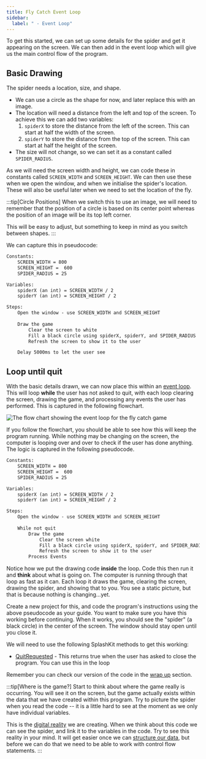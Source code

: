 ```yaml
---
title: Fly Catch Event Loop
sidebar:
  label: " - Event Loop"
---
```


To get this started, we can set up some details for the spider and get it appearing on the screen. We can then add in the event loop which will give us the main control flow of the program.

## Basic Drawing

The spider needs a location, size, and shape.

- We can use a circle as the shape for now, and later replace this with an image.
- The location will need a distance from the left and top of the screen. To achieve this we can add two variables:
  1. `spiderX` to store the distance from the left of the screen. This can start at half the width of the screen.
  2. `spiderY` to store the distance from the top of the screen. This can start at half the height of the screen.
- The size will not change, so we can set it as a constant called `SPIDER_RADIUS`.

As we will need the screen width and height, we can code these in constants called `SCREEN_WIDTH` and `SCREEN_HEIGHT`. We can then use these when we open the window, and when we initialise the spider's location. These will also be useful later when we need to set the location of the fly.

:::tip[Circle Positions]
When we switch this to use an image, we will need to remember that the position of a circle is based on its center point whereas the position of an image will be its top left corner.

This will be easy to adjust, but something to keep in mind as you switch between shapes.
:::

We can capture this in pseudocode:

```txt
Constants:
    SCREEN_WIDTH = 800
    SCREEN_HEIGHT =  600
    SPIDER_RADIUS = 25

Variables:
    spiderX (an int) = SCREEN_WIDTH / 2
    spiderY (an int) = SCREEN_HEIGHT / 2

Steps:
    Open the window - use SCREEN_WIDTH and SCREEN_HEIGHT
  
    Draw the game
        Clear the screen to white
        Fill a black circle using spiderX, spiderY, and SPIDER_RADIUS
        Refresh the screen to show it to the user

    Delay 5000ms to let the user see
```

## Loop until quit

With the basic details drawn, we can now place this within an [event loop](../../1-concepts/04-1-while-loop/#keeping-graphical-programs-running). This will loop **while** the user has not asked to quit, with each loop clearing the screen, drawing the game, and processing any events the user has performed. This is captured in the following flowchart.

![The flow chart showing the event loop for the fly catch game](./images/fly-catch-events.png)

If you follow the flowchart, you should be able to see how this will keep the program running. While nothing may be changing on the screen, the computer is looping over and over to check if the user has done anything. The logic is captured in the following pseudocode.

```txt
Constants:
    SCREEN_WIDTH = 800
    SCREEN_HEIGHT =  600
    SPIDER_RADIUS = 25

Variables:
    spiderX (an int) = SCREEN_WIDTH / 2
    spiderY (an int) = SCREEN_HEIGHT / 2

Steps:
    Open the window - use SCREEN_WIDTH and SCREEN_HEIGHT
    
    While not quit
        Draw the game
            Clear the screen white
            Fill a black circle using spiderX, spiderY, and SPIDER_RADIUS
            Refresh the screen to show it to the user
        Process Events
```

Notice how we put the drawing code **inside** the loop. Code this then run it and **think** about what is going on. The computer is running through that loop as fast as it can. Each loop it draws the game, clearing the screen, drawing the spider, and showing that to you. You see a static picture, but that is because nothing is changing...yet.

Create a new project for this, and code the program's instructions using the above pseudocode as your guide. You want to make sure you have this working before continuing. When it works, you should see the "spider" (a black circle) in the center of the screen. The window should stay open until you close it.

We will need to use the following SplashKit methods to get this working:

- [QuitRequested](https://splashkit.io/api/input/#quit-requested) - This returns true when the user has asked to close the program. You can use this in the loop 


Remember you can check our version of the code in the [wrap up](../../5-wrapup/3-fly-catch-events) section.

:::tip[Where is the game?]
Start to think about where the game really is occurring. You will see it on the screen, but the game actually exists within the data that we have created within this program. Try to picture the spider when you read the code -- it is a little hard to see at the moment as we only have individual variables.

This is the [digital reality](../../../../part-0-getting-started/1-digital-realities/0-overview) we are creating. When we think about this code we can see the spider, and link it to the variables in the code. Try to see this reality in your mind. It will get easier once we can [structure our data](../../../../part-2-organised-code/3-structuring-data/0-overview), but before we can do that we need to be able to work with control flow statements.
:::
